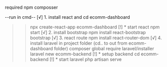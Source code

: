 required 
npm 
composser


--run in cmd--
[√] 1. install react and cd ecomm-dashboard
>> npx create-react-app ecomm-dashboard
[!] * start react 
>> npm start
[√] 2. install bootstrap
>> npm install react-bootstrap bootstrap 
[√] 3. react route
>> npm install react-router-dom
[√] 4. install laravel in project folder (cd.. to out from ecomm-dashboard folder)
>> composer global require laravel/installer
>> laravel new ecomm-backend
[!] * setup backend
>> cd ecomm-backend
[!] * start laravel
>> php artisan serve